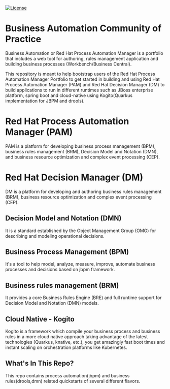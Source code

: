 [![License](https://img.shields.io/hexpm/l/plug.svg?maxAge=2592000)]()

# Business Automation Community of Practice
Business Automation or Red Hat Process Automation Manager is a portfolio that includes a web tool for authoring, rules management application and building business processes (Workbench/Business Central).

This repository is meant to help bootstrap users of the Red Hat Process Automation Manager Portfolio to get started in building and using Red Hat Process Automation Manager (PAM) and Red Hat Decision Manager (DM) to build applications to run in different runtimes such as JBoss enterprise platform, spring boot and cloud-native using Kogito(Quarkus implementation for JBPM and drools).

# Red Hat Process Automation Manager (PAM)
PAM is a platform for developing business process management (BPM),
business rules management (BRM), Decision Model and Notation (DMN), and business resource optimization and complex event processing (CEP).

# Red Hat Decision Manager (DM)
DM is a platform for developing and authoring business rules management (BRM), business resource optimization and complex event processing (CEP).

## Decision Model and Notation (DMN) 
It is a standard established by the Object Management Group (OMG) for describing and modeling operational decisions.

## Business Process Management (BPM)
It's a tool to help model, analyze, measure, improve, automate business processes and decisions based on jbpm framework.

## Business rules management (BRM)
It provides a core Business Rules Engine (BRE) and full runtime support for Decision Model and Notation (DMN) models.

## Cloud Native - Kogito
Kogito is a framework which compile your business process and business rules in a more cloud native approach taking advantage of the latest technologies (Quarkus, knative, etc.), you get amazingly fast boot times and instant scaling on orchestration platforms like Kubernetes.


## What's In This Repo?

This repo contains process automation(jbpm) and business rules(drools,dmn) related quickstarts of several different flavors.


